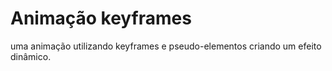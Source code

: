 # Animação keyframes
uma animação utilizando keyframes e pseudo-elementos criando um efeito dinâmico.

